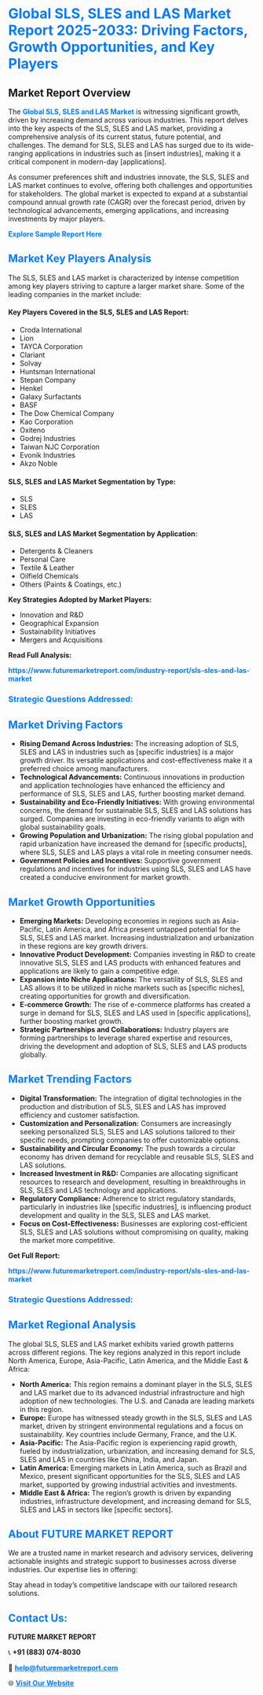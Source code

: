 <h1 style="color: #007BFF;">Global SLS, SLES and LAS Market Report 2025-2033: Driving Factors, Growth Opportunities, and Key Players</h1>

<section id="overview">
<h2>Market Report Overview</h2>
<p>The <a href="https://www.futuremarketreport.com/industry-report/sls-sles-and-las-market" style="color: #007BFF; text-decoration: none;"><strong>Global SLS, SLES and LAS Market</strong></a> is witnessing significant growth, driven by increasing demand across various industries. This report delves into the key aspects of the SLS, SLES and LAS market, providing a comprehensive analysis of its current status, future potential, and challenges. The demand for SLS, SLES and LAS has surged due to its wide-ranging applications in industries such as [insert industries], making it a critical component in modern-day [applications].</p>
<p>As consumer preferences shift and industries innovate, the SLS, SLES and LAS market continues to evolve, offering both challenges and opportunities for stakeholders. The global market is expected to expand at a substantial compound annual growth rate (CAGR) over the forecast period, driven by technological advancements, emerging applications, and increasing investments by major players.</p>
</section>

<section id="overview">
<p><a href="https://www.futuremarketreport.com/request-sample/reportId=58316" style="color: #007BFF; text-decoration: none;"><strong>Explore Sample Report Here</strong></a></p>
</section>

<section id="key-players">
<h2 style="color: #007BFF;">Market Key Players Analysis</h2>
<p>The SLS, SLES and LAS market is characterized by intense competition among key players striving to capture a larger market share. Some of the leading companies in the market include:</p>
<h4>Key Players Covered in the SLS, SLES and LAS Report:</h4>
<ul><li>Croda International</li><li>Lion</li><li>TAYCA Corporation</li><li>Clariant</li><li>Solvay</li><li>Huntsman International</li><li>Stepan Company</li><li>Henkel</li><li>Galaxy Surfactants</li><li>BASF</li><li>The Dow Chemical Company</li><li>Kao Corporation</li><li>Oxiteno</li><li>Godrej Industries</li><li>Taiwan NJC Corporation</li><li>Evonik Industries</li><li>Akzo Noble</li></ul>
<h4>SLS, SLES and LAS Market Segmentation by Type:</h4>
<ul><li>SLS</li><li>SLES</li><li>LAS</li></ul>

<h4>SLS, SLES and LAS Market Segmentation by Application:</h4>
<ul><li>Detergents &amp; Cleaners</li><li>Personal Care</li><li>Textile &amp; Leather</li><li>Oilfield Chemicals</li><li>Others (Paints &amp; Coatings, etc.)</li></ul>
<p><strong>Key Strategies Adopted by Market Players:</strong></p>
<ul>
<li>Innovation and R&D</li>
<li>Geographical Expansion</li>
<li>Sustainability Initiatives</li>
<li>Mergers and Acquisitions</li>
</ul>
</section>

<section>
<p><strong>Read Full Analysis: </strong></p><a href="https://www.futuremarketreport.com/industry-report/sls-sles-and-las-market" style="color: #007BFF; text-decoration: none;"><strong>https://www.futuremarketreport.com/industry-report/sls-sles-and-las-market</strong></a>
<h3 style="color: #007BFF;">Strategic Questions Addressed:</h3>
</section>

<section id="driving-factors">
<h2 style="color: #007BFF;">Market Driving Factors</h2>
<ul>
<li><strong>Rising Demand Across Industries:</strong> The increasing adoption of SLS, SLES and LAS in industries such as [specific industries] is a major growth driver. Its versatile applications and cost-effectiveness make it a preferred choice among manufacturers.</li>
<li><strong>Technological Advancements:</strong> Continuous innovations in production and application technologies have enhanced the efficiency and performance of SLS, SLES and LAS, further boosting market demand.</li>
<li><strong>Sustainability and Eco-Friendly Initiatives:</strong> With growing environmental concerns, the demand for sustainable SLS, SLES and LAS solutions has surged. Companies are investing in eco-friendly variants to align with global sustainability goals.</li>
<li><strong>Growing Population and Urbanization:</strong> The rising global population and rapid urbanization have increased the demand for [specific products], where SLS, SLES and LAS plays a vital role in meeting consumer needs.</li>
<li><strong>Government Policies and Incentives:</strong> Supportive government regulations and incentives for industries using SLS, SLES and LAS have created a conducive environment for market growth.</li>
</ul>
</section>

<section id="growth-opportunities">
<h2 style="color: #007BFF;">Market Growth Opportunities</h2>
<ul>
<li><strong>Emerging Markets:</strong> Developing economies in regions such as Asia-Pacific, Latin America, and Africa present untapped potential for the SLS, SLES and LAS market. Increasing industrialization and urbanization in these regions are key growth drivers.</li>
<li><strong>Innovative Product Development:</strong> Companies investing in R&D to create innovative SLS, SLES and LAS products with enhanced features and applications are likely to gain a competitive edge.</li>
<li><strong>Expansion into Niche Applications:</strong> The versatility of SLS, SLES and LAS allows it to be utilized in niche markets such as [specific niches], creating opportunities for growth and diversification.</li>
<li><strong>E-commerce Growth:</strong> The rise of e-commerce platforms has created a surge in demand for SLS, SLES and LAS used in [specific applications], further boosting market growth.</li>
<li><strong>Strategic Partnerships and Collaborations:</strong> Industry players are forming partnerships to leverage shared expertise and resources, driving the development and adoption of SLS, SLES and LAS products globally.</li>
</ul>
</section>

<section id="trending-factors">
<h2 style="color: #007BFF;">Market Trending Factors</h2>
<ul>
<li><strong>Digital Transformation:</strong> The integration of digital technologies in the production and distribution of SLS, SLES and LAS has improved efficiency and customer satisfaction.</li>
<li><strong>Customization and Personalization:</strong> Consumers are increasingly seeking personalized SLS, SLES and LAS solutions tailored to their specific needs, prompting companies to offer customizable options.</li>
<li><strong>Sustainability and Circular Economy:</strong> The push towards a circular economy has driven demand for recyclable and reusable SLS, SLES and LAS solutions.</li>
<li><strong>Increased Investment in R&D:</strong> Companies are allocating significant resources to research and development, resulting in breakthroughs in SLS, SLES and LAS technology and applications.</li>
<li><strong>Regulatory Compliance:</strong> Adherence to strict regulatory standards, particularly in industries like [specific industries], is influencing product development and quality in the SLS, SLES and LAS market.</li>
<li><strong>Focus on Cost-Effectiveness:</strong> Businesses are exploring cost-efficient SLS, SLES and LAS solutions without compromising on quality, making the market more competitive.</li>
</ul>
</section>

<section>
<p><strong>Get Full Report: </strong></p><a href="https://www.futuremarketreport.com/industry-report/sls-sles-and-las-market" style="color: #007BFF; text-decoration: none;"><strong>https://www.futuremarketreport.com/industry-report/sls-sles-and-las-market</strong></a>
<h3 style="color: #007BFF;">Strategic Questions Addressed:</h3>
</section>


<section id="regional-analysis">
<h2 style="color: #007BFF;">Market Regional Analysis</h2>
<p>The global SLS, SLES and LAS market exhibits varied growth patterns across different regions. The key regions analyzed in this report include North America, Europe, Asia-Pacific, Latin America, and the Middle East & Africa:</p>
<ul>
<li><strong>North America:</strong> This region remains a dominant player in the SLS, SLES and LAS market due to its advanced industrial infrastructure and high adoption of new technologies. The U.S. and Canada are leading markets in this region.</li>
<li><strong>Europe:</strong> Europe has witnessed steady growth in the SLS, SLES and LAS market, driven by stringent environmental regulations and a focus on sustainability. Key countries include Germany, France, and the U.K.</li>
<li><strong>Asia-Pacific:</strong> The Asia-Pacific region is experiencing rapid growth, fueled by industrialization, urbanization, and increasing demand for SLS, SLES and LAS in countries like China, India, and Japan.</li>
<li><strong>Latin America:</strong> Emerging markets in Latin America, such as Brazil and Mexico, present significant opportunities for the SLS, SLES and LAS market, supported by growing industrial activities and investments.</li>
<li><strong>Middle East & Africa:</strong> The region’s growth is driven by expanding industries, infrastructure development, and increasing demand for SLS, SLES and LAS in sectors like [specific sectors].</li>
</ul>
</section>

<footer>
<h2 style="color: #007BFF;">About FUTURE MARKET REPORT</h2>
<p>We are a trusted name in market research and advisory services, delivering actionable insights and strategic support to businesses across diverse industries. Our expertise lies in offering:</p>

<p>Stay ahead in today’s competitive landscape with our tailored research solutions.</p>

<h2 style="color: #007BFF;">Contact Us:</h2>
<p><strong>FUTURE MARKET REPORT</strong></p>
<p>📞 <strong>+91 (883) 074-8030</strong></p>
<p>📧 <strong><a href="mailto:help@futuremarketreport.com" style="color: #007BFF;">help@futuremarketreport.com</a></strong></p>
<p>🌐 <strong><a href="https://www.futuremarketreport.com/" style="color: #007BFF;">Visit Our Website</a></strong></p>
</footer>